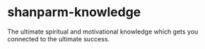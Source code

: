 # shanparm-knowledge
The ultimate spiritual and motivational knowledge which gets you connected to the ultimate success. 
